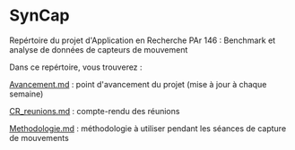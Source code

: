 # SynCap

Repértoire du projet d'Application en Recherche PAr 146 : Benchmark et analyse de données de capteurs de mouvement

Dans ce repértoire, vous trouverez :

[Avancement.md](SynCap/Avancement.md) : point d'avancement du projet (mise à jour à chaque semaine)

[CR_reunions.md](SynCap/CR_reunions.md) : compte-rendu des réunions

[Methodologie.md](SynCap/Methodologie.md) : méthodologie à utiliser pendant les séances de capture de mouvements
